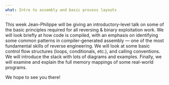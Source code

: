 ```yaml
---
what: Intro to assembly and basic process layouts
---
```


This week Jean-Philippe will be giving an introductory-level talk on some of the basic principles required for all reversing & binary exploitation work.
We will look briefly at how code is compiled,
with an emphasis on identifying some common patterns in compiler-generated assembly &mdash; one of the most fundamental skills of reverse engineering.
We will look at some basic control flow structures (loops, conditionals, etc.),
and calling conventions.
We will introduce the stack with lots of diagrams and examples.
Finally, we will examine and explain the full memory mappings of some real-world programs.

We hope to see you there!

